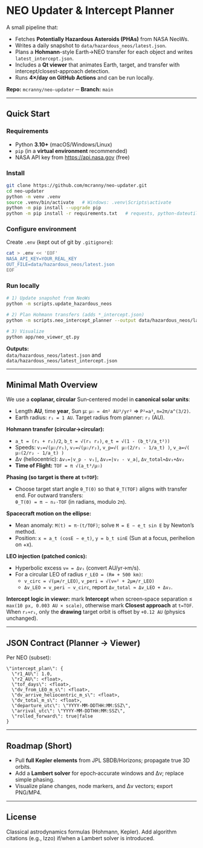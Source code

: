 
# NEO Updater & Intercept Planner

A small pipeline that:
- Fetches **Potentially Hazardous Asteroids (PHAs)** from NASA NeoWs.
- Writes a daily snapshot to `data/hazardous_neos/latest.json`.
- Plans a **Hohmann**-style Earth→NEO transfer for each object and writes `latest_intercept.json`.
- Includes a **Qt viewer** that animates Earth, target, and transfer with intercept/closest-approach detection.
- Runs **4×/day on GitHub Actions** and can be run locally.

**Repo:** `mcranny/neo-updater` ─ **Branch:** `main`

---

## Quick Start

### Requirements
- Python **3.10+** (macOS/Windows/Linux)
- `pip` (in a **virtual environment** recommended)
- NASA API key from https://api.nasa.gov (free)

### Install
```bash
git clone https://github.com/mcranny/neo-updater.git
cd neo-updater
python -m venv .venv
source .venv/bin/activate   # Windows: .venv\Scripts\activate
python -m pip install --upgrade pip
python -m pip install -r requirements.txt   # requests, python-dateutil, PySide6
```

### Configure environment
Create `.env` (kept out of git by `.gitignore`):
```bash
cat > .env << 'EOF'
NASA_API_KEY=YOUR_REAL_KEY
OUT_FILE=data/hazardous_neos/latest.json
EOF
```

### Run locally
```bash
# 1) Update snapshot from NeoWs
python -m scripts.update_hazardous_neos

# 2) Plan Hohmann transfers (adds *_intercept.json)
python -m scripts.neo_intercept_planner --output data/hazardous_neos/latest_intercept.json --roll-past

# 3) Visualize
python app/neo_viewer_qt.py
```

**Outputs:**  
`data/hazardous_neos/latest.json` and `data/hazardous_neos/latest_intercept.json`

---

## Minimal Math Overview

We use a **coplanar, circular** Sun‑centered model in **canonical solar units**:

- Length **AU**, time **year**, Sun μ: `μ☉ = 4π² AU³/yr²` ⇒ `P²=a³`, `n=2π/a^(3/2)`.
- Earth radius: `r₁ = 1 AU`. Target radius from planner: `r₂` (AU).

**Hohmann transfer (circular→circular):**
- `a_t = (r₁ + r₂)/2`,  `b_t = √(r₁ r₂)`,  `e_t = √(1 - (b_t²/a_t²))`
- Speeds: `v₁=√(μ☉/r₁)`, `v₂=√(μ☉/r₂)`, `v_p=√( μ☉(2/r₁ - 1/a_t) )`, `v_a=√( μ☉(2/r₂ - 1/a_t) )`
- Δv (heliocentric): `Δv₁=|v_p - v₁|`, `Δv₂=|v₂ - v_a|`, `Δv_total≈Δv₁+Δv₂`
- **Time of Flight:** `TOF = π √(a_t³/μ☉)`

**Phasing (so target is there at `t=TOF`):**
- Choose target start angle `θ_T(0)` so that `θ_T(TOF)` aligns with transfer end. For outward transfers:  
  `θ_T(0) = π − n₂·TOF` (in radians, modulo `2π`).

**Spacecraft motion on the ellipse:**
- Mean anomaly: `M(t) = π·(t/TOF)`; solve `M = E − e_t sin E` by Newton’s method.
- Position: `x = a_t (cosE − e_t)`, `y = b_t sinE` (Sun at a focus, perihelion on +x).

**LEO injection (patched conics):**
- Hyperbolic excess `v∞ = Δv₁` (convert AU/yr→m/s).
- For a circular LEO of radius `r_LEO = (R⊕ + 500 km)`:
  - `v_circ = √(μ⊕/r_LEO)`, `v_peri = √(v∞² + 2μ⊕/r_LEO)`
  - `Δv_LEO = v_peri − v_circ`, report `Δv_total ≈ Δv_LEO + Δv₂`.

**Intercept logic in viewer:** mark **Intercept** when screen‑space separation ≤ `max(10 px, 0.003 AU × scale)`, otherwise mark **Closest approach** at `t=TOF`. When `r₂≈r₁`, only the **drawing** target orbit is offset by `+0.12 AU` (physics unchanged).

---

## JSON Contract (Planner → Viewer)

Per NEO (subset):
```jsonc
\"intercept_plan\": {
  \"r1_AU\": 1.0,
  \"r2_AU\": <float>,
  \"tof_days\": <float>,
  \"dv_from_LEO_m_s\": <float>,
  \"dv_arrive_heliocentric_m_s\": <float>,
  \"dv_total_m_s\": <float>,
  \"departure_utc\": \"YYYY-MM-DDTHH:MM:SSZ\",
  \"arrival_utc\": \"YYYY-MM-DDTHH:MM:SSZ\",
  \"rolled_forward\": true|false
}
```

---

## Roadmap (Short)
- Pull **full Kepler elements** from JPL SBDB/Horizons; propagate true 3D orbits.
- Add a **Lambert solver** for epoch‑accurate windows and Δv; replace simple phasing.
- Visualize plane changes, node markers, and Δv vectors; export PNG/MP4.

---

## License
Classical astrodynamics formulas (Hohmann, Kepler). Add algorithm citations (e.g., Izzo) if/when a Lambert solver is introduced.
